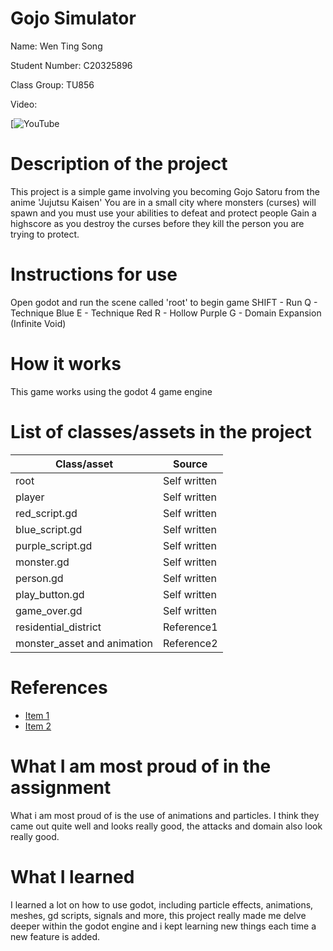 # Gojo Simulator

Name: Wen Ting Song

Student Number: C20325896

Class Group: TU856

Video:

[![YouTube](https://youtu.be/9lgAwq9gw1s)

# Description of the project
This project is a simple game involving you becoming Gojo Satoru from the anime 'Jujutsu Kaisen'
You are in a small city where monsters (curses) will spawn and you must use your abilities to defeat and protect people
Gain a highscore as you destroy the curses before they kill the person you are trying to protect.

# Instructions for use
Open godot and run the scene called 'root' to begin game
SHIFT - Run
Q - Technique Blue
E - Technique Red
R - Hollow Purple
G - Domain Expansion (Infinite Void)

# How it works
This game works using the godot 4 game engine

# List of classes/assets in the project

| Class/asset | Source |
|-----------|-----------|
| root | Self written |
| player | Self written |
| red_script.gd | Self written |
| blue_script.gd | Self written  |
| purple_script.gd | Self written |
| monster.gd | Self written |
| person.gd | Self written |
| play_button.gd | Self written |
| game_over.gd | Self written |
| residential_district | Reference1 |
| monster_asset and animation | Reference2 |

# References
* [Item 1](https://sketchfab.com/3d-models/residential-district-9b68a138839d4c929ac222c67cff0d5a)
* [Item 2](https://www.mixamo.com/#/)

# What I am most proud of in the assignment
What i am most proud of is the use of animations and particles.
I think they came out quite well and looks really good, the attacks and domain also look really good.


# What I learned
I learned a lot on how to use godot, including particle effects, animations, meshes, gd scripts, signals and more,
this project really made me delve deeper within the godot engine and i kept learning new things each time a new feature is added.
